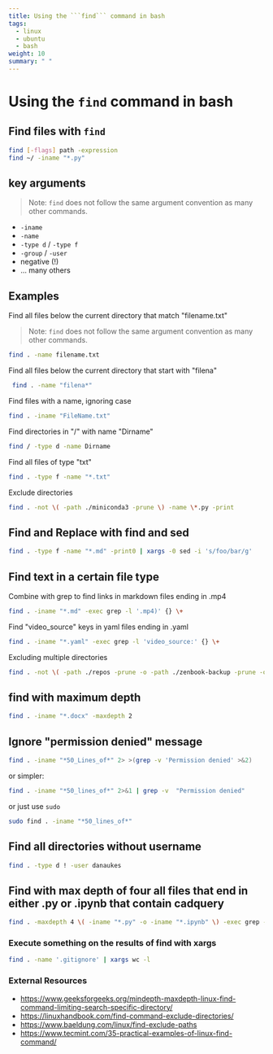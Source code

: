 ```yaml
---
title: Using the ```find``` command in bash
tags:
  - linux
  - ubuntu
  - bash
weight: 10
summary: " "
---
```


# Using the ```find``` command in bash

## Find files with ```find```

```bash
find [-flags] path -expression
find ~/ -iname "*.py"
```

## key arguments

> Note: ```find``` does not follow the same argument convention as many other commands.

* ```-iname```
* ```-name```
* ```-type d``` / ```-type f```
* ```-group``` / ```-user```
* negative (!)
* ... many others

## Examples

Find all files below the current directory that match "filename.txt"

> Note: ```find``` does not follow the same argument convention as many other commands.

```bash
find . -name filename.txt
```

Find all files below the current directory that start with "filena"

```bash
 find . -name "filena*"
```

Find files with a name, ignoring case

```bash
find . -iname "FileName.txt"
```

Find directories in "/" with name "Dirname"

```bash
find / -type d -name Dirname
```

Find all files of type "txt"

```bash
find . -type f -name "*.txt"
```

Exclude directories

```bash
find . -not \( -path ./miniconda3 -prune \) -name \*.py -print
```

## Find and Replace with find and sed

```bash
find . -type f -name "*.md" -print0 | xargs -0 sed -i 's/foo/bar/g'
```

## Find text in a certain file type

Combine with grep to find links in markdown files ending in .mp4

```bash
find . -iname "*.md" -exec grep -l '.mp4)' {} \+ 
```

Find "video_source" keys in yaml files ending in .yaml

```bash
find . -iname "*.yaml" -exec grep -l 'video_source:' {} \+ 
```

Excluding multiple directories

```bash
find . -not \( -path ./repos -prune -o -path ./zenbook-backup -prune -o -path "./.local" -prune -o -path ./.gradle -prune -o -path ./envs -prune  -o -path ./.vscode -prune -o -path ./.config -prune  \) -name "*code*" -type d
```

## find with maximum depth

```bash
find . -iname "*.docx" -maxdepth 2
```

## Ignore "permission denied" message

```bash
find . -iname "*50_Lines_of*" 2> >(grep -v 'Permission denied' >&2)
```

or simpler:

```bash
find . -iname "*50_lines_of*" 2>&1 | grep -v  "Permission denied"
```

or just use ```sudo```

```bash
sudo find . -iname "*50_lines_of*"
```

## Find all directories without username

```bash
find . -type d ! -user danaukes
```

## Find with max depth of four all files that end in either .py or .ipynb that contain cadquery

```bash
find . -maxdepth 4 \( -iname "*.py" -o -iname "*.ipynb" \) -exec grep -in cadquery {} \+
```

### Execute something on the results of find with xargs

```bash
find . -name '.gitignore' | xargs wc -l
```

### External Resources

* <https://www.geeksforgeeks.org/mindepth-maxdepth-linux-find-command-limiting-search-specific-directory/>
* <https://linuxhandbook.com/find-command-exclude-directories/>
* <https://www.baeldung.com/linux/find-exclude-paths>
* <https://www.tecmint.com/35-practical-examples-of-linux-find-command/>
